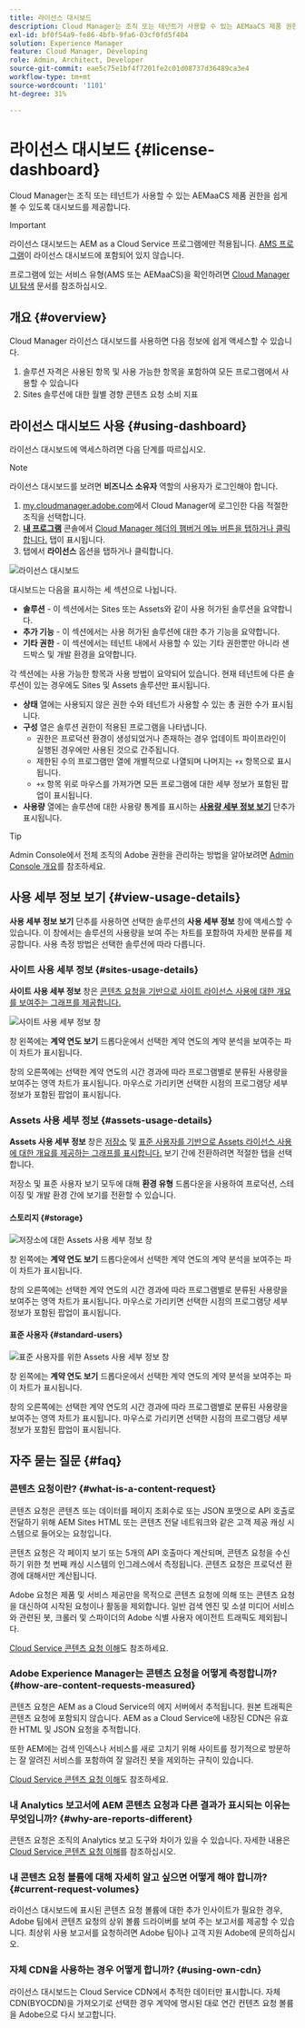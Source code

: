 ```yaml
---
title: 라이선스 대시보드
description: Cloud Manager는 조직 또는 테넌트가 사용할 수 있는 AEMaaCS 제품 권한을 쉽게 볼 수 있도록 대시보드를 제공합니다.
exl-id: bf0f54a9-fe86-4bfb-9fa6-03cf0fd5f404
solution: Experience Manager
feature: Cloud Manager, Developing
role: Admin, Architect, Developer
source-git-commit: eae5c75e1bf4f7201fe2c01d08737d36489ca3e4
workflow-type: tm+mt
source-wordcount: '1101'
ht-degree: 31%

---
```



# 라이선스 대시보드 {#license-dashboard}

Cloud Manager는 조직 또는 테넌트가 사용할 수 있는 AEMaaCS 제품 권한을 쉽게 볼 수 있도록 대시보드를 제공합니다.

>[!IMPORTANT]
>
>라이선스 대시보드는 AEM as a Cloud Service 프로그램에만 적용됩니다. [AMS 프로그램](https://experienceleague.adobe.com/en/docs/experience-manager-cloud-manager/content/introduction)이 라이선스 대시보드에 포함되어 있지 않습니다.
>
>프로그램에 있는 서비스 유형(AMS 또는 AEMaaCS)을 확인하려면 [Cloud Manager UI 탐색](/help/implementing/cloud-manager/navigation.md#program-cards) 문서를 참조하십시오.

## 개요 {#overview}

Cloud Manager 라이선스 대시보드를 사용하면 다음 정보에 쉽게 액세스할 수 있습니다.

1. 솔루션 자격은 사용된 항목 및 사용 가능한 항목을 포함하여 모든 프로그램에서 사용할 수 있습니다
1. Sites 솔루션에 대한 월별 경향 콘텐츠 요청 소비 지표

## 라이선스 대시보드 사용 {#using-dashboard}

라이선스 대시보드에 액세스하려면 다음 단계를 따르십시오.

>[!NOTE]
>
>라이선스 대시보드를 보려면 **비즈니스 소유자** 역할의 사용자가 로그인해야 합니다.

1. [my.cloudmanager.adobe.com](https://my.cloudmanager.adobe.com/)에서 Cloud Manager에 로그인한 다음 적절한 조직을 선택합니다.
1. **[내 프로그램](/help/implementing/cloud-manager/navigation.md#my-programs)** 콘솔에서 [Cloud Manager 헤더의 햄버거 메뉴 버튼을 탭하거나 클릭합니다.](/help/implementing/cloud-manager/navigation.md#cloud-manager-header) 탭이 표시됩니다.
1. 탭에서 **라이선스** 옵션을 탭하거나 클릭합니다.

![라이선스 대시보드](assets/license-dashboard.png)

대시보드는 다음을 표시하는 세 섹션으로 나뉩니다.

* **솔루션** - 이 섹션에서는 Sites 또는 Assets와 같이 사용 허가된 솔루션을 요약합니다.
* **추가 기능** - 이 섹션에서는 사용 허가된 솔루션에 대한 추가 기능을 요약합니다.
* **기타 권한** - 이 섹션에서는 테넌트 내에서 사용할 수 있는 기타 권한뿐만 아니라 샌드박스 및 개발 환경을 요약합니다.

각 섹션에는 사용 가능한 항목과 사용 방법이 요약되어 있습니다. 현재 테넌트에 다른 솔루션이 있는 경우에도 Sites 및 Assets 솔루션만 표시됩니다.

* **상태** 열에는 사용되지 않은 권한 수와 테넌트가 사용할 수 있는 총 권한 수가 표시됩니다.
* **구성** 열은 솔루션 권한이 적용된 프로그램을 나타냅니다.
   * 권한은 프로덕션 환경이 생성되었거나 존재하는 경우 업데이트 파이프라인이 실행된 경우에만 사용된 것으로 간주됩니다.
   * 제한된 수의 프로그램만 열에 개별적으로 나열되며 나머지는 `+x` 항목으로 표시됩니다.
   * `+x` 항목 위로 마우스를 가져가면 모든 프로그램에 대한 세부 정보가 포함된 팝업이 표시됩니다.
* **사용량** 열에는 솔루션에 대한 사용량 통계를 표시하는 **[사용량 세부 정보 보기](#view-usage-details)** 단추가 표시됩니다.

>[!TIP]
>
>Admin Console에서 전체 조직의 Adobe 권한을 관리하는 방법을 알아보려면 [Admin Console 개요](https://helpx.adobe.com/enterprise/using/admin-console.html)를 참조하세요.

## 사용 세부 정보 보기 {#view-usage-details}

**사용 세부 정보 보기** 단추를 사용하면 선택한 솔루션의 **사용 세부 정보** 창에 액세스할 수 있습니다. 이 창에서는 솔루션의 사용량을 보여 주는 차트를 포함하여 자세한 분류를 제공합니다. 사용 측정 방법은 선택한 솔루션에 따라 다릅니다.

### 사이트 사용 세부 정보 {#sites-usage-details}

**사이트 사용 세부 정보** 창은 [콘텐츠 요청을 기반으로 사이트 라이선스 사용에 대한 개요를 보여주는 그래프를 제공합니다.](#what-is-a-content-request)

![사이트 사용 세부 정보 창](assets/sites-usage-details.png)

창 왼쪽에는 **계약 연도 보기** 드롭다운에서 선택한 계약 연도의 계약 분석을 보여주는 파이 차트가 표시됩니다.

창의 오른쪽에는 선택한 계약 연도의 시간 경과에 따라 프로그램별로 분류된 사용량을 보여주는 영역 차트가 표시됩니다. 마우스로 가리키면 선택한 시점의 프로그램당 세부 정보가 포함된 팝업이 표시됩니다.

### Assets 사용 세부 정보 {#assets-usage-details}

**Assets 사용 세부 정보** 창은 [저장소](#storage) 및 [표준 사용자를 기반으로 Assets 라이선스 사용에 대한 개요를 제공하는 그래프를 표시합니다.](#standard-users) 보기 간에 전환하려면 적절한 탭을 선택합니다.

저장소 및 표준 사용자 보기 모두에 대해 **환경 유형** 드롭다운을 사용하여 프로덕션, 스테이징 및 개발 환경 간에 보기를 전환할 수 있습니다.

#### 스토리지 {#storage}

![저장소에 대한 Assets 사용 세부 정보 창](assets/assets-usage-details-storage.png)

창 왼쪽에는 **계약 연도 보기** 드롭다운에서 선택한 계약 연도의 계약 분석을 보여주는 파이 차트가 표시됩니다.

창의 오른쪽에는 선택한 계약 연도의 시간 경과에 따라 프로그램별로 분류된 사용량을 보여주는 영역 차트가 표시됩니다. 마우스로 가리키면 선택한 시점의 프로그램당 세부 정보가 포함된 팝업이 표시됩니다.

#### 표준 사용자 {#standard-users}

![표준 사용자를 위한 Assets 사용 세부 정보 창](assets/assets-usage-details-standard-users.png)

창 왼쪽에는 **계약 연도 보기** 드롭다운에서 선택한 계약 연도의 계약 분석을 보여주는 파이 차트가 표시됩니다.

창의 오른쪽에는 선택한 계약 연도의 시간 경과에 따라 프로그램별로 분류된 사용량을 보여주는 영역 차트가 표시됩니다. 마우스로 가리키면 선택한 시점의 프로그램당 세부 정보가 포함된 팝업이 표시됩니다.

## 자주 묻는 질문 {#faq}

### 콘텐츠 요청이란? {#what-is-a-content-request}

콘텐츠 요청은 콘텐츠 또는 데이터를 페이지 조회수로 또는 JSON 포맷으로 API 호출로 전달하기 위해 AEM Sites HTML 또는 콘텐츠 전달 네트워크와 같은 고객 제공 캐싱 시스템으로 들어오는 요청입니다.

콘텐츠 요청은 각 페이지 보기 또는 5개의 API 호출마다 계산되며, 콘텐츠 요청을 수신하기 위한 첫 번째 캐싱 시스템의 인그레스에서 측정됩니다. 콘텐츠 요청은 프로덕션 환경에 대해서만 계산됩니다.

Adobe 요청은 제품 및 서비스 제공만을 목적으로 콘텐츠 요청에 의해 또는 콘텐츠 요청을 대신하여 시작된 요청이나 활동을 제외합니다. 일반 검색 엔진 및 소셜 미디어 서비스와 관련된 봇, 크롤러 및 스파이더의 Adobe 식별 사용자 에이전트 트래픽도 제외됩니다.

[Cloud Service 콘텐츠 요청 이해](/help/implementing/cloud-manager/content-requests.md)도 참조하세요.

### Adobe Experience Manager는 콘텐츠 요청을 어떻게 측정합니까? {#how-are-content-requests-measured}

콘텐츠 요청은 AEM as a Cloud Service의 에지 서버에서 추적됩니다. 원본 트래픽은 콘텐츠 요청에 포함되지 않습니다. AEM as a Cloud Service에 내장된 CDN은 유효한 HTML 및 JSON 요청을 추적합니다.

또한 AEM에는 검색 인덱스나 서비스를 새로 고치기 위해 사이트를 정기적으로 방문하는 잘 알려진 서비스를 포함하여 잘 알려진 봇을 제외하는 규칙이 있습니다.

[Cloud Service 콘텐츠 요청 이해](/help/implementing/cloud-manager/content-requests.md)도 참조하세요.

### 내 Analytics 보고서에 AEM 콘텐츠 요청과 다른 결과가 표시되는 이유는 무엇입니까? {#why-are-reports-different}

콘텐츠 요청은 조직의 Analytics 보고 도구와 차이가 있을 수 있습니다. 자세한 내용은 [Cloud Service 콘텐츠 요청 이해](/help/implementing/cloud-manager/content-requests.md)를 참조하십시오.

### 내 콘텐츠 요청 볼륨에 대해 자세히 알고 싶으면 어떻게 해야 합니까? {#current-request-volumes}

라이선스 대시보드에 표시된 콘텐츠 요청 볼륨에 대한 추가 인사이트가 필요한 경우, Adobe 팀에서 콘텐츠 요청의 상위 볼륨 드라이버를 보여 주는 보고서를 제공할 수 있습니다. 최상위 사용 보고서를 요청하려면 Adobe 팀이나 고객 지원 Adobe에 문의하십시오.

### 자체 CDN을 사용하는 경우 어떻게 합니까? {#using-own-cdn}

라이선스 대시보드는 Cloud Service CDN에서 추적한 데이터만 표시합니다. 자체 CDN(BYOCDN)을 가져오기로 선택한 경우 계약에 명시된 대로 연간 컨텐츠 요청 볼륨을 Adobe으로 다시 보고합니다.
